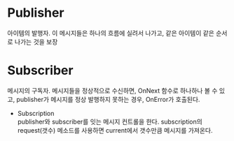 Publisher
====
아이템의 발행자.
이 메시지들은 하나의 흐름에 실려서 나가고, 같은 아이템이 같은 순서로 나가는 것을 보장

Subscriber
====
메시지의 구독자. 메시지들을 정상적으로 수신하면, OnNext 함수로 하나하나 볼 수 있고,
publisher가 메시지를 정상 발행하지 못하는 경우, OnError가 호출된다.

-   Subscription<br>
publisher와 subscriber를 잇는 메시지 컨트롤을 한다. 
subscription의 request(갯수) 메소드를 사용하면 current에서 갯수만큼 메시지를 가져온다.


